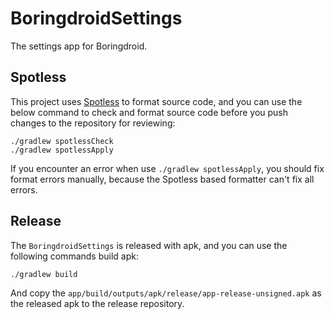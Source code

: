 # BoringdroidSettings

The settings app for Boringdroid.

## Spotless

This project uses [Spotless](https://github.com/diffplug/spotless/tree/main/plugin-gradle) to
format source code, and you can use the below command to check and format source code before
you push changes to the repository for reviewing:

```shell
./gradlew spotlessCheck
./gradlew spotlessApply
``` 

If you encounter an error when use `./gradlew spotlessApply`, you should fix format errors 
manually, because the Spotless based formatter can't fix all errors.

## Release

The `BoringdroidSettings` is released with apk, and you can use the following commands build apk:

```shell script
./gradlew build
```

And copy the `app/build/outputs/apk/release/app-release-unsigned.apk` as the released apk to the 
release repository.